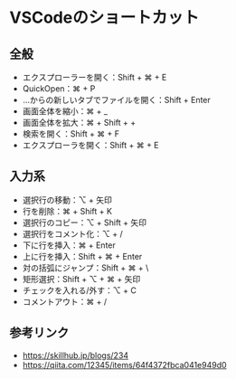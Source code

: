 # VSCodeのショートカット

## 全般
- エクスプローラーを開く：Shift + ⌘ + E
- QuickOpen：⌘ + P
- …からの新しいタブでファイルを開く：Shift + Enter
- 画面全体を縮小：⌘ + _
- 画面全体を拡大：⌘ + Shift + +
- 検索を開く：Shift + ⌘ + F
- エクスプローラを開く：Shift + ⌘ + E

## 入力系
- 選択行の移動：⌥ + 矢印
- 行を削除：⌘ + Shift + K
- 選択行のコピー：⌥ + Shift + 矢印
- 選択行をコメント化：⌥ + /
- 下に行を挿入：⌘ + Enter
- 上に行を挿入：Shift + ⌘ + Enter
- 対の括弧にジャンプ：Shift + ⌘ + \
- 矩形選択：Shift + ⌥ + ⌘ + 矢印
- チェックを入れる/外す：⌥ + C
- コメントアウト：⌘ + /

## 参考リンク
- <https://skillhub.jp/blogs/234>
- <https://qiita.com/12345/items/64f4372fbca041e949d0>